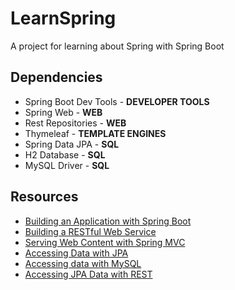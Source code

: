 # LearnSpring
A project for learning about Spring with Spring Boot

## Dependencies
- Spring Boot Dev Tools - **DEVELOPER TOOLS**
- Spring Web - **WEB**
- Rest Repositories - **WEB**
- Thymeleaf - **TEMPLATE ENGINES**
- Spring Data JPA - **SQL**
- H2 Database - **SQL**
- MySQL Driver - **SQL**

## Resources
- [Building an Application with Spring Boot](https://spring.io/guides/gs/spring-boot/)
- [Building a RESTful Web Service](https://spring.io/guides/gs/rest-service/)
- [Serving Web Content with Spring MVC](https://spring.io/guides/gs/serving-web-content/)
- [Accessing Data with JPA](https://spring.io/guides/gs/accessing-data-jpa/)
- [Accessing data with MySQL](https://spring.io/guides/gs/accessing-data-mysql/)
- [Accessing JPA Data with REST](https://spring.io/guides/gs/accessing-data-rest/)
